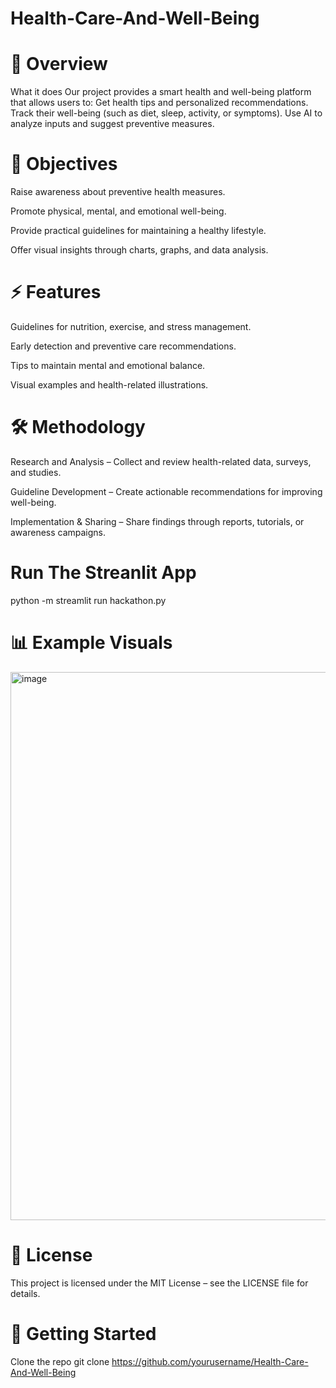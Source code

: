 # Health-Care-And-Well-Being


# 🌟 Overview

What it does Our project provides a smart health and well-being platform that allows users to: Get health tips and personalized recommendations.  Track their well-being (such as diet, sleep, activity, or symptoms).  Use AI to analyze inputs and suggest preventive measures.  

# 🎯 Objectives

Raise awareness about preventive health measures.

Promote physical, mental, and emotional well-being.

Provide practical guidelines for maintaining a healthy lifestyle.

Offer visual insights through charts, graphs, and data analysis.

# ⚡ Features

Guidelines for nutrition, exercise, and stress management.

Early detection and preventive care recommendations.

Tips to maintain mental and emotional balance.

Visual examples and health-related illustrations.

# 🛠 Methodology

Research and Analysis – Collect and review health-related data, surveys, and studies.

Guideline Development – Create actionable recommendations for improving well-being.

Implementation & Sharing – Share findings through reports, tutorials, or awareness campaigns.

# Run The Streanlit App
python -m streamlit run hackathon.py

# 📊 Example Visuals

<img width="818" height="877" alt="image" src="https://github.com/user-attachments/assets/467a7340-979d-4781-bab8-f20fa933059e" />



# 📄 License

This project is licensed under the MIT License – see the LICENSE file for details.

# 🚀 Getting Started

Clone the repo git clone https://github.com/yourusername/Health-Care-And-Well-Being
